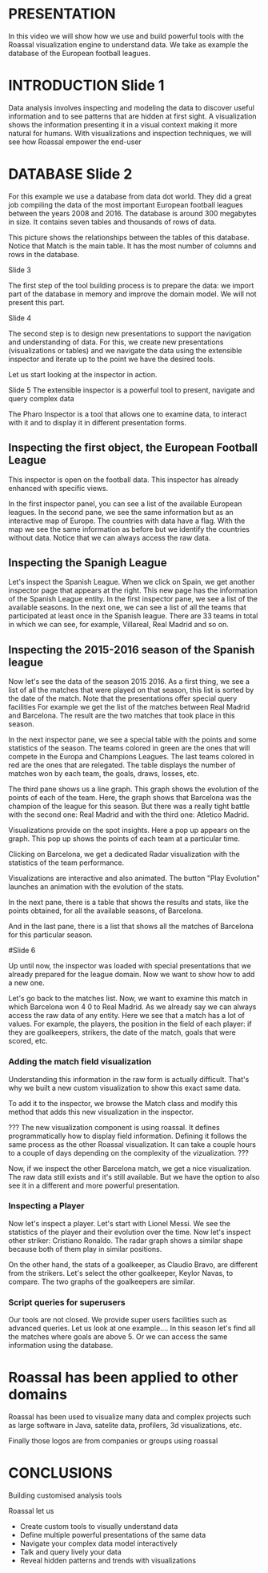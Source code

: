 
# PRESENTATION

In this video we will show how we use and build powerful tools with the Roassal visualization engine to understand data.
We take as example the database of the European football leagues.

# INTRODUCTION Slide 1

Data analysis involves inspecting and modeling the data to discover useful information and to see patterns that are hidden at first sight.
A visualization shows the information presenting it in a visual context making it more natural for humans.
With visualizations and inspection techniques, we will see how Roassal empower the end-user

# DATABASE Slide 2

For this example we use a database from data dot world. 
They did a great job compiling the data of the most important European football leagues between the years 2008 and 2016. 
The database is around 300 megabytes in size. It contains seven tables and thousands of rows of data. 

This picture shows the relationships between the tables of this database. 
Notice that Match is the main table. It has the most number of columns and rows in the database.

Slide 3

The first step of the tool building process is to prepare the data:
we import part of the database in memory and improve the domain model.
We will not present this part. 


Slide 4

The second step is to design new presentations to support the navigation and understanding of data.
For this, we create new presentations (visualizations or tables) and we navigate the data using the extensible inspector and iterate up to the point we have the desired tools.

Let us start looking at the inspector in action.

Slide 5
The extensible inspector is a powerful tool to present, navigate and query complex data


The Pharo Inspector is a tool that allows one to examine data, to interact with it and to display it in different presentation forms.

## Inspecting the first object, the European Football League
This inspector is open on the football data.
This inspector has already enhanced with specific views. 

In the first inspector panel, you can see a list of the available European leagues.
In the second pane, we see the same information but as an interactive map of Europe.
The countries with data have a flag.
With the map we see the same information as before but we identify the countries without data.
Notice that we can always access the raw data. 

## Inspecting the Spanigh League

Let's inspect the Spanish League. 
When we click on Spain, we get another inspector page that appears at the right. 
This new page has the information of the Spanish League entity.
In the first inspector pane, we see a list of the available seasons.
In the next one, we can see a list of all the teams that participated at least once in the Spanish league. There are 33 teams in total in which we can see, for example, Villareal, Real Madrid and so on.


## Inspecting the 2015-2016 season of the Spanish league

Now let's see the data of the season 2015 2016.
As a first thing, we see a list of all the matches that were played on that season, this list is sorted by the date of the match.
Note that the presentations offer special query facilities
For example we get the list of the matches between Real Madrid and Barcelona.
The result are the two matches that took place in this season.


In the next inspector pane, we see a special table with the points and some statistics of the season.
The teams colored in green are the ones that will compete in the Europa and Champions Leagues.
The last teams colored in red are the ones that are relegated.
The table displays the number of matches won by each team, the goals, draws, losses, etc.

The third pane shows us a line graph.
This graph shows the evolution of the points of each of the team.
Here, the graph shows that Barcelona was the champion of the league for this season. 
But there was a really tight battle with the second one: Real Madrid and with the third one: Atletico Madrid.

Visualizations provide on the spot insights.
Here a pop up appears on the graph.
This pop up shows the points of each team at a particular time.

Clicking on Barcelona, we get a dedicated Radar visualization with the statistics of the team performance.

Visualizations are interactive and also animated.
The button "Play Evolution" launches an animation with the evolution of the stats.

In the next pane, there is a table that shows the results and stats, like the points obtained, for all the available seasons, of Barcelona.

And in the last pane, there is a list that shows all the matches of Barcelona for this particular season.

#Slide 6

Up until now, the inspector was loaded with special presentations that we already prepared for the league domain. 
Now we want to show how to add a new one. 

Let's go back to the matches list.
Now, we want to examine this match in which Barcelona won 4 0 to Real Madrid.
As we already say we can always access the raw data of any entity. 
Here we see that a match has a lot of values. For example, the players, the position in the field of each player: if they are goalkeepers, strikers, the date of the match, goals that were scored, etc.

### Adding the match field visualization

Understanding this information in the raw form is actually difficult.
That's why we built a new custom visualization to show this exact same data.

To add it to the inspector, we browse the Match class and modify this method that adds this new visualization in the inspector.

???
The new visualization component is using roassal. 
It defines programmatically how to display field information.
Defining it follows the same process as the other Roassal visualization. 
It can take a couple hours to a couple of days depending on the complexity of the vizualization.
???

Now, if we inspect the other Barcelona match, we get a nice visualization.
 The raw data still exists and it's still available. 
 But we have the option to also see it in a different and more powerful presentation.

### Inspecting a Player

Now let's inspect a player. 
Let's start with Lionel Messi. 
We see the statistics of the player and their evolution over the time.
Now let's inspect other striker: Cristiano Ronaldo.
The radar graph shows a similar shape because both of them play in similar positions.

On the other hand, the stats of a goalkeeper, as Claudio Bravo, are different from the strikers. 
Let's select the other goalkeeper, Keylor Navas, to compare. 
The two graphs of the goalkeepers are similar.

### Script queries for superusers
Our tools are not closed.
We provide super users facilities such as advanced queries.
Let us look at one example....
In this season let's find all the matches where goals are above 5.
Or we can access the same information using the database.

# Roassal has been applied to other domains

Roassal has been used to visualize many data and complex projects such as large software in Java, satelite data, profilers, 3d visualizations, etc.

Finally those logos are from companies or groups using roassal
# CONCLUSIONS

Building customised analysis tools

Roassal let us 
- Create custom tools to visually understand data 
- Define multiple powerful presentations of the same data
- Navigate your complex data model interactively
- Talk and query lively your data
- Reveal hidden patterns and trends with visualizations
